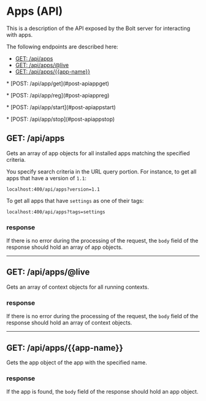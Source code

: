 # Apps \(API\)

This is a description of the API exposed by the Bolt server for interacting with apps.

The following endpoints are described here:

* [GET: \/api\/apps](#get-apiapps)
* [GET: \/api\/apps\/@live](#get-apiappslive)
* [GET: \/api\/apps\/{{app-name}}](#get-apiappsapp-name)

\* \[POST: \/api\/app\/get\]\(\#post-apiappget\)

\* \[POST: \/api\/app\/reg\]\(\#post-apiappreg\)

\* \[POST: \/api\/app\/start\]\(\#post-apiappstart\)

\* \[POST: \/api\/app\/stop\]\(\#post-apiappstop\)

## GET: \/api\/apps

Gets an array of app objects for all installed apps matching the specified criteria.

You specify search criteria in the URL query portion. For instance, to get all apps that have a version of `1.1`:

`localhost:400/api/apps?version=1.1`

To get all apps that have `settings` as one of their tags:

`localhost:400/api/apps?tags=settings`

### response

If there is no error during the processing of the request, the `body` field of the response should hold an array of app objects.

---

## GET: \/api\/apps\/@live

Gets an array of context objects for all running contexts.

### response

If there is no error during the processing of the request, the `body` field of the response should hold an array of context objects.

---

## GET: \/api\/apps\/{{app-name}}

Gets the app object of the app with the specified name.

### response

If the app is found, the `body` field of the response should hold an app object.